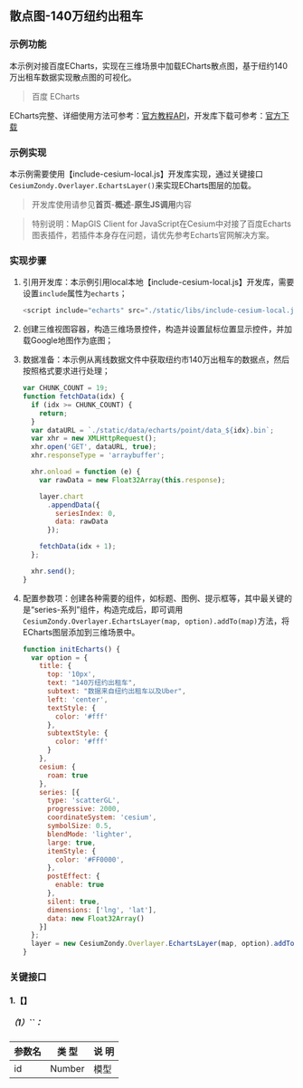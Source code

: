 ## 散点图-140万纽约出租车

### 示例功能

本示例对接百度ECharts，实现在三维场景中加载ECharts散点图，基于纽约140万出租车数据实现散点图的可视化。

> 百度 ECharts

ECharts完整、详细使用方法可参考：<a href="http://echarts.baidu.com/api.html#echarts" target="_blank">官方教程API</a>，开发库下载可参考：<a href="http://echarts.baidu.com/download.html" target="_blank">官方下载</a>

### 示例实现

本示例需要使用【include-cesium-local.js】开发库实现，通过关键接口`CesiumZondy.Overlayer.EchartsLayer()`来实现ECharts图层的加载。

> 开发库使用请参见**首页**-**概述**-**原生JS调用**内容

> 特别说明：MapGIS Client for JavaScript在Cesium中对接了百度Echarts图表插件，若插件本身存在问题，请优先参考Echarts官网解决方案。

### 实现步骤

1. 引用开发库：本示例引用local本地【include-cesium-local.js】开发库，需要设置`include`属性为`echarts`；

    ```javascript
    <script include="echarts" src="./static/libs/include-cesium-local.js"></script>
    ```

2. 创建三维视图容器，构造三维场景控件，构造并设置鼠标位置显示控件，并加载Google地图作为底图；

3. 数据准备：本示例从离线数据文件中获取纽约市140万出租车的数据点，然后按照格式要求进行处理；

    ```javascript
    var CHUNK_COUNT = 19;
    function fetchData(idx) {
      if (idx >= CHUNK_COUNT) {
        return;
      }
      var dataURL = `./static/data/echarts/point/data_${idx}.bin`;
      var xhr = new XMLHttpRequest();
      xhr.open('GET', dataURL, true);
      xhr.responseType = 'arraybuffer';

      xhr.onload = function (e) {
        var rawData = new Float32Array(this.response);

        layer.chart
          .appendData({
            seriesIndex: 0,
            data: rawData
          });

        fetchData(idx + 1);
      };

      xhr.send();
    }
    ```

4. 配置参数项：创建各种需要的组件，如标题、图例、提示框等，其中最关键的是“series-系列”组件，构造完成后，即可调用`CesiumZondy.Overlayer.EchartsLayer(map, option).addTo(map)`方法，将ECharts图层添加到三维场景中。

    ```javascript
    function initEcharts() {
      var option = {
        title: {
          top: '10px',
          text: "140万纽约出租车",
          subtext: "数据来自纽约出租车以及Uber",
          left: 'center',
          textStyle: {
            color: '#fff'
          },
          subtextStyle: {
            color: '#fff'
          }
        },
        cesium: {
          roam: true
        },
        series: [{
          type: 'scatterGL',
          progressive: 2000,
          coordinateSystem: 'cesium',
          symbolSize: 0.5,
          blendMode: 'lighter',
          large: true,
          itemStyle: {
            color: '#FF0000',
          },
          postEffect: {
            enable: true
          },
          silent: true,
          dimensions: ['lng', 'lat'],
          data: new Float32Array()
        }]
      };
      layer = new CesiumZondy.Overlayer.EchartsLayer(map, option).addTo(map);
    }
    ```

### 关键接口

#### 1.【】

##### （1）``：

|参数名|类 型|说 明|
|-|-|-|
|id|Number|模型|

